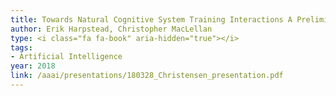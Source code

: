 ```yaml
---
title: Towards Natural Cognitive System Training Interactions A Preliminary Framework
author: Erik Harpstead, Christopher MacLellan
type: <i class="fa fa-book" aria-hidden="true"></i>
tags:
- Artificial Intelligence
year: 2018
link: /aaai/presentations/180328_Christensen_presentation.pdf
---
```

